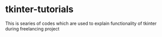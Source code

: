 # tkinter-tutorials
This is searies of codes which are used to explain functionality of tkinter during freelancing project 

